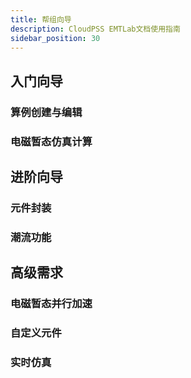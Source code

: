 ```yaml
---
title: 帮组向导
description: CloudPSS EMTLab文档使用指南
sidebar_position: 30
---
```



## 入门向导
### 算例创建与编辑
### 电磁暂态仿真计算

## 进阶向导
### 元件封装
### 潮流功能

## 高级需求
### 电磁暂态并行加速
### 自定义元件
### 实时仿真
